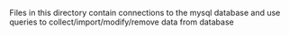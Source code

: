 Files in this directory contain connections to the mysql database and use queries to collect/import/modify/remove data from database
